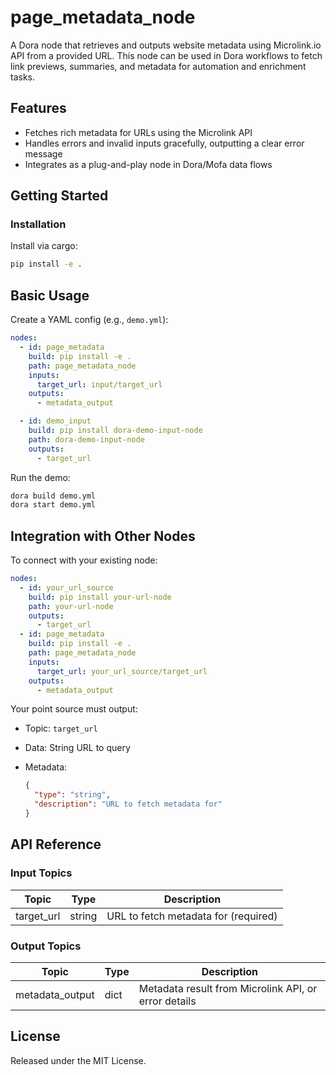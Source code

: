 # page_metadata_node

A Dora node that retrieves and outputs website metadata using Microlink.io API from a provided URL. This node can be used in Dora workflows to fetch link previews, summaries, and metadata for automation and enrichment tasks.

## Features
- Fetches rich metadata for URLs using the Microlink API
- Handles errors and invalid inputs gracefully, outputting a clear error message
- Integrates as a plug-and-play node in Dora/Mofa data flows

## Getting Started

### Installation
Install via cargo:
```bash
pip install -e .
```

## Basic Usage

Create a YAML config (e.g., `demo.yml`):

```yaml
nodes:
  - id: page_metadata
    build: pip install -e .
    path: page_metadata_node
    inputs:
      target_url: input/target_url
    outputs:
      - metadata_output

  - id: demo_input
    build: pip install dora-demo-input-node
    path: dora-demo-input-node
    outputs:
      - target_url
```

Run the demo:

```bash
dora build demo.yml
dora start demo.yml
```


## Integration with Other Nodes

To connect with your existing node:

```yaml
nodes:
  - id: your_url_source
    build: pip install your-url-node
    path: your-url-node
    outputs:
      - target_url
  - id: page_metadata
    build: pip install -e .
    path: page_metadata_node
    inputs:
      target_url: your_url_source/target_url
    outputs:
      - metadata_output
```

Your point source must output:

* Topic: `target_url`
* Data: String URL to query
* Metadata:

  ```json
  {
    "type": "string",
    "description": "URL to fetch metadata for"
  }
  ```

## API Reference

### Input Topics

| Topic        | Type   | Description                          |
| ------------| ------ | ------------------------------------ |
| target_url  | string | URL to fetch metadata for (required) |

### Output Topics

| Topic           | Type | Description                                           |
| --------------- | ---- | -----------------------------------------------------|
| metadata_output | dict | Metadata result from Microlink API, or error details |

## License

Released under the MIT License.
